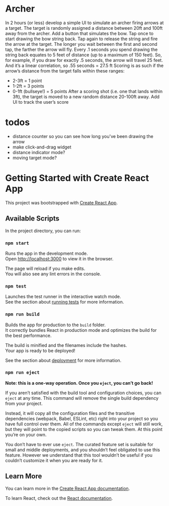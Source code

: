 # Archer

In 2 hours (or less) develop a simple UI to simulate an archer firing arrows at a target.
The target is randomly assigned a distance between 20ft and 100ft away from the archer. Add a
button that simulates the bow. Tap once to start drawing the bow string back. Tap again to
release the string and fire the arrow at the target. The longer you wait between the first and
second tap, the farther the arrow will fly. Every .1 seconds you spend drawing the string back
equates to 5 feet of distance (up to a maximum of 150 feet). So, for example, if you draw for
exactly .5 seconds, the arrow will travel 25 feet. And it’s a linear correlation, so .55 seconds =
27.5 ft
Scoring is as such if the arrow’s distance from the target falls within these ranges:

- 2-3ft = 1 point
- 1-2ft = 3 points
- 0-1ft (bullseye!) = 5 points
  After a scoring shot (i.e. one that lands within 3ft), the target is moved to a new random distance
  20-100ft away.
  Add UI to track the user’s score

# todos

- distance counter so you can see how long you've been drawing the arrow
- make click-and-drag widget
- distance indicator mode?
- moving target mode?

# Getting Started with Create React App

This project was bootstrapped with [Create React App](https://github.com/facebook/create-react-app).

## Available Scripts

In the project directory, you can run:

### `npm start`

Runs the app in the development mode.\
Open [http://localhost:3000](http://localhost:3000) to view it in the browser.

The page will reload if you make edits.\
You will also see any lint errors in the console.

### `npm test`

Launches the test runner in the interactive watch mode.\
See the section about [running tests](https://facebook.github.io/create-react-app/docs/running-tests) for more information.

### `npm run build`

Builds the app for production to the `build` folder.\
It correctly bundles React in production mode and optimizes the build for the best performance.

The build is minified and the filenames include the hashes.\
Your app is ready to be deployed!

See the section about [deployment](https://facebook.github.io/create-react-app/docs/deployment) for more information.

### `npm run eject`

**Note: this is a one-way operation. Once you `eject`, you can’t go back!**

If you aren’t satisfied with the build tool and configuration choices, you can `eject` at any time. This command will remove the single build dependency from your project.

Instead, it will copy all the configuration files and the transitive dependencies (webpack, Babel, ESLint, etc) right into your project so you have full control over them. All of the commands except `eject` will still work, but they will point to the copied scripts so you can tweak them. At this point you’re on your own.

You don’t have to ever use `eject`. The curated feature set is suitable for small and middle deployments, and you shouldn’t feel obligated to use this feature. However we understand that this tool wouldn’t be useful if you couldn’t customize it when you are ready for it.

## Learn More

You can learn more in the [Create React App documentation](https://facebook.github.io/create-react-app/docs/getting-started).

To learn React, check out the [React documentation](https://reactjs.org/).
